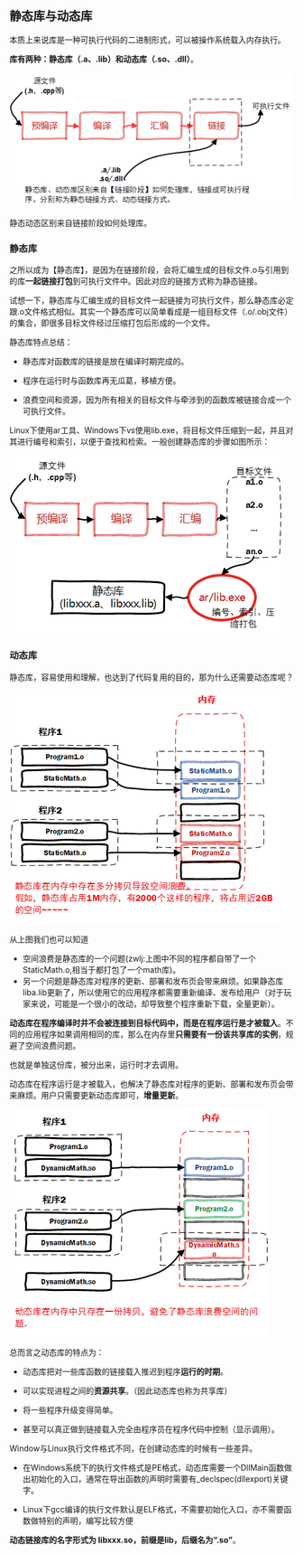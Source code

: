 ## 静态库与动态库
本质上来说库是一种可执行代码的二进制形式，可以被操作系统载入内存执行。

**库有两种：静态库（.a、.lib）和动态库（.so、.dll）**。

![](image/lib0.png)

静态动态区别来自链接阶段如何处理库。

### 静态库
之所以成为【静态库】，是因为在链接阶段，会将汇编生成的目标文件.o与引用到的库**一起链接打包**到可执行文件中。因此对应的链接方式称为静态链接。

试想一下，静态库与汇编生成的目标文件一起链接为可执行文件，那么静态库必定跟.o文件格式相似。其实一个静态库可以简单看成是一组目标文件（.o/.obj文件）的集合，即很多目标文件经过压缩打包后形成的一个文件。

静态库特点总结：

 - 静态库对函数库的链接是放在编译时期完成的。

 - 程序在运行时与函数库再无瓜葛，移植方便。

 - 浪费空间和资源，因为所有相关的目标文件与牵涉到的函数库被链接合成一个可执行文件。

Linux下使用ar工具、Windows下vs使用lib.exe，将目标文件压缩到一起，并且对其进行编号和索引，以便于查找和检索。一般创建静态库的步骤如图所示：

![](image/lib1.png)


### 动态库
静态库，容易使用和理解，也达到了代码复用的目的，那为什么还需要动态库呢？

![](image/lib2.png)

从上图我们也可以知道

 -  空间浪费是静态库的一个问题(zwlj:上图中不同的程序都自带了一个StaticMath.o,相当于都打包了一个math库)。
 - 另一个问题是静态库对程序的更新、部署和发布页会带来麻烦。如果静态库liba.lib更新了，所以使用它的应用程序都需要重新编译、发布给用户（对于玩家来说，可能是一个很小的改动，却导致整个程序重新下载，全量更新）。

**动态库在程序编译时并不会被连接到目标代码中，而是在程序运行是才被载入**。不同的应用程序如果调用相同的库，那么在内存里**只需要有一份该共享库的实例**，规避了空间浪费问题。

也就是单独这份库，被分出来，运行时才去调用。

动态库在程序运行是才被载入，也解决了静态库对程序的更新、部署和发布页会带来麻烦。用户只需要更新动态库即可，**增量更新**。

![](image/lib3.png)


总而言之动态库的特点为：

 - 动态库把对一些库函数的链接载入推迟到程序**运行的时期**。

 - 可以实现进程之间的**资源共享**。（因此动态库也称为共享库）

 - 将一些程序升级变得简单。

 - 甚至可以真正做到链接载入完全由程序员在程序代码中控制（显示调用）。

Window与Linux执行文件格式不同，在创建动态库的时候有一些差异。

 - 在Windows系统下的执行文件格式是PE格式，动态库需要一个DllMain函数做出初始化的入口，通常在导出函数的声明时需要有_declspec(dllexport)关键字。

 - Linux下gcc编译的执行文件默认是ELF格式，不需要初始化入口，亦不需要函数做特别的声明，编写比较方便

**动态链接库的名字形式为 libxxx.so，前缀是lib，后缀名为“.so”**。

